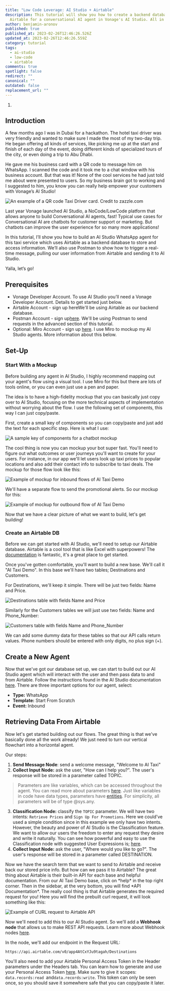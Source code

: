 ```yaml
---
title: "Low Code Leverage: AI Studio + Airtable"
description: This tutorial will show you how to create a backend database with
  Airtable for a conversational AI agent in Vonage's AI Studio. All in Low Code!
author: benjamin-aronov
published: true
published_at: 2023-02-26T12:46:26.526Z
updated_at: 2023-02-26T12:46:26.559Z
category: tutorial
tags:
  - ai-studio
  - low-code
  - airtable
comments: true
spotlight: false
redirect: ""
canonical: ""
outdated: false
replacement_url: ""
---
```

1. ![]()

## Introduction

A few months ago I was in Dubai for a hackathon. The hotel taxi driver was very friendly and wanted to make sure I made the most of my two-day trip. He began offering all kinds of services, like picking me up at the start and finish of each day of the event, doing different kinds of specialized tours of the city, or even doing a trip to Abu Dhabi.

He gave me his business card with a QR code to message him on WhatsApp. I scanned the code and it took me to a chat window with his business account. But that was it! None of the cool services he had just told me about were presented to users. So my business brain got to working  and I suggested to him, you know you can really help empower your customers with Vonage’s AI Studio!

![An example of a QR code Taxi Driver card. Credit to zazzle.com](/content/blog/low-code-leverage-ai-studio-airtable/driver_taxi_limo_cool_black_metal_qr_code_business_card-r815c59cf1b504530b3dd0614064be5a1_tcvul_736.webp "An example of a QR code Taxi Driver card. Credit to zazzle.com")

Last year Vonage launched AI Studio, a NoCode/LowCode platform that allows anyone to build Conversational AI agents, fast! Typical use cases for Conversational AI are chatbots for customer support or marketing. But chatbots can improve the user experience for so many more applications!

In this tutorial, I’ll show you how to build an AI Studio WhatsApp agent for this taxi service which uses Airtable as a backend database to store and access information. We’ll also use Postman to show how to trigger a real-time message, pulling our user information from Airtable and sending it to AI Studio.

Yalla, let’s go!

## Prerequisites

* Vonage Developer Account. To use AI Studio you'll need a Vonage Developer Account. Details to get started just below.
* Airtable Account - sign up here﻿We'll be using Airtable as our backend database.
* Postman Account - sign up[here](https://identity.getpostman.com/signup). We'll be using Postman to send requests in the advanced section of this tutorial.
* Optional: Miro Account - sign up [here](https://miro.com/signup/). I use Miro to mockup my AI Studio agents. More information about this below.

<sign-up></sign-up>

## Set-Up

### Start With a Mockup

Before building any agent in AI Studio, I highly recommend mapping out your agent's flow using a visual tool. I use Miro for this but there are lots of tools online, or you can even just use a pen and paper. 

The idea is to have a high-fidelity mockup that you can basically just copy over to AI Studio, focusing on the more technical aspects of implementation without worrying about the flow. 
I use the following set of components, this way I can just copy/paste.

﻿First, create a small key of components so you can copy/paste and just add the text for each specific step. Here is what I use:

![A sample key of components for a chatbot mockup](/content/blog/low-code-leverage-ai-studio-airtable/screenshot-2023-02-26-at-15.19.20.png "A sample key of components for a chatbot mockup")

T﻿he cool thing is now you can mockup your bot super fast. You'll need to figure out what outcomes or user journeys you'll want to create for your users. For instance, in our app we'll let users look up taxi prices to popular locations and also add their contact info to subscribe to taxi deals. The mockup for those flow look like this:

![Example of mockup for inbound flows of AI Taxi Demo](/content/blog/low-code-leverage-ai-studio-airtable/screenshot-2023-02-26-at-15.28.40.png "Example of mockup for inbound flows of AI Taxi Demo")

We'll have a separate flow to send the promotional alerts. So our mockup for this:

![Example of mockup for outbound flow of AI Taxi Demo](/content/blog/low-code-leverage-ai-studio-airtable/screenshot-2023-02-26-at-15.28.45.png "Example of mockup for outbound flow of AI Taxi Demo")

N﻿ow that we have a clear picture of what we want to build, let's get building!

### Create an Airtable DB

B﻿efore we can get started with AI Studio, we'll need to setup our Airtable database. Airtable is a cool tool that is like Excel with superpowers! The [documentation](https://airtable.com/developers/web/api/introduction) is fantastic, it's a great place to get started.

O﻿nce you've gotten comfortable, you'll want to build a new base. We'll call it "AI Taxi Demo". In this base we'll have two tables; Destinations and Customers.

F﻿or Destinations, we'll keep it simple. There will be just two fields: Name and Price. 

![Destinations table with fields Name and Price](/content/blog/low-code-leverage-ai-studio-airtable/destinations-table.png "Destinations table with fields Name and Price")

S﻿imilarly for the Customers tables we will just use two fields: Name and Phone_Number:

![Customers table with fields Name and Phone_Number](/content/blog/low-code-leverage-ai-studio-airtable/group-1-40-.png "Customers table with fields Name and Phone_Number")

W﻿e can add some dummy data for these tables so that our API calls return values. Phone numbers should be entered with only digits, no plus sign (+).

## Create a New Agent

N﻿ow that we've got our database set up, we can start to build out our AI Studio agent which will interact with the user and then pass data to and from Airtable. Follow the instructions found in the AI Studio documentation [here](https://studio.docs.ai.vonage.com/ai-studio/create-a-new-agent). There are three important options for our agent, select:

* **T﻿ype:** WhatsApp
* **Template:** S﻿tart From Scratch
* **E﻿vent:** Inbound 

## Retrieving Data From Airtable

N﻿ow let's get started building out our flows. The great thing is that we've basically done all the work already! We just need to turn our vertical flowchart into a horizontal agent.

O﻿ur steps:

1. **S﻿end Message Node**: send a welcome message, "Welcome to AI Taxi"
2. **Collect Input Node:** ask the user, "How can I help you?". The user's response will be stored in a parameter called TOPIC.

> Parameters are like variables, which can be accessed throughout the agent. You can read more about parameters [here](https://studio.docs.ai.vonage.com/properties-1/parameters). Just like variables in code have data types, parameters have [entities](https://studio.docs.ai.vonage.com/properties-1/entities). For simplicity, all parameters will be of type @sys.any.

3. **C﻿lassification Node:** classify the `TOPIC` parameter. We will have two intents: `Retrieve Prices` and `Sign Up For Promotions`. Here we could've used a simple condition since in this example we only have two intents. However, the beauty and power of AI Studio is the Classification feature. We want to allow our users the freedom to enter any request they desire and write it naturally. You can see how powerful and easy to use the Classification node with suggested User Expressions is; [here](https://studio.docs.ai.vonage.com/whatsapp/nodes/conversation/classification).
4. **Collect Input Node:** ask the user, "Where would you like to go?". The user's response will be stored in a parameter called DESTINATION.

N﻿ow we have the search term that we want to send to Airtable and receive back our stored price info. But how can we pass it to Airtable? The great thing about Airtable is their built-in API for each base and helpful documentation. From our AI Taxi Demo base, click on \*help\* in the top right corner. Then in the sidebar, at the very bottom, you will find \*API Documentation\*. The really cool thing is that Airtable generates the required request for you! Here you will find the prebuilt curl request, it will look something like this:

![Example of CURL request to Airtable API](/content/blog/low-code-leverage-ai-studio-airtable/screenshot-2023-02-19-at-14.11.58.png "Example of CURL request to Airtable API")



N﻿ow we'll need to add this to our AI Studio agent. So we'll add a **Webhook node** that allows us to make REST API requests. Learn more about Webhook nodes [here](https://studio.docs.ai.vonage.com/whatsapp/nodes/integrations/webhook).

I﻿n the node, we'll add our endpoint in the Request URL:

`https://api.airtable.com/v0/app4AtCxYJu9tagah/Destinations`

Y﻿ou'll also need to add your Airtable Personal Access Token in the Header parameters under the Headers tab. You can learn how to generate and use your Personal Access Token [here](https://airtable.com/developers/web/guides/personal-access-tokens). Make sure to give it scopes: `data.records:read `and`data.records:write`. This token can only be seen once, so you should save it somewhere safe that you can copy/paste it later.